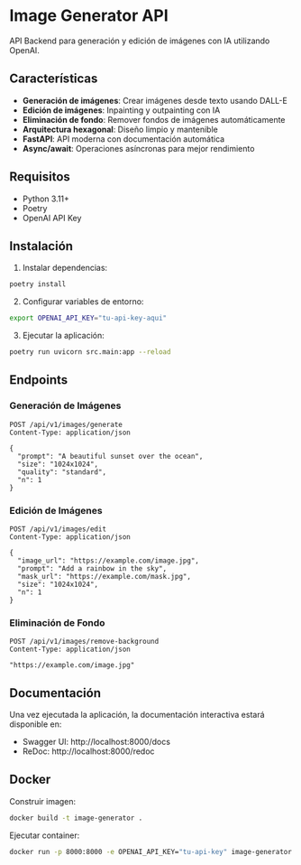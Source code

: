 # Image Generator API

API Backend para generación y edición de imágenes con IA utilizando OpenAI.

## Características

- **Generación de imágenes**: Crear imágenes desde texto usando DALL-E
- **Edición de imágenes**: Inpainting y outpainting con IA
- **Eliminación de fondo**: Remover fondos de imágenes automáticamente
- **Arquitectura hexagonal**: Diseño limpio y mantenible
- **FastAPI**: API moderna con documentación automática
- **Async/await**: Operaciones asíncronas para mejor rendimiento

## Requisitos

- Python 3.11+
- Poetry
- OpenAI API Key

## Instalación

1. Instalar dependencias:
```bash
poetry install
```

2. Configurar variables de entorno:
```bash
export OPENAI_API_KEY="tu-api-key-aqui"
```

3. Ejecutar la aplicación:
```bash
poetry run uvicorn src.main:app --reload
```

## Endpoints

### Generación de Imágenes
```http
POST /api/v1/images/generate
Content-Type: application/json

{
  "prompt": "A beautiful sunset over the ocean",
  "size": "1024x1024",
  "quality": "standard",
  "n": 1
}
```

### Edición de Imágenes
```http
POST /api/v1/images/edit
Content-Type: application/json

{
  "image_url": "https://example.com/image.jpg",
  "prompt": "Add a rainbow in the sky",
  "mask_url": "https://example.com/mask.jpg",
  "size": "1024x1024",
  "n": 1
}
```

### Eliminación de Fondo
```http
POST /api/v1/images/remove-background
Content-Type: application/json

"https://example.com/image.jpg"
```

## Documentación

Una vez ejecutada la aplicación, la documentación interactiva estará disponible en:
- Swagger UI: http://localhost:8000/docs
- ReDoc: http://localhost:8000/redoc

## Docker

Construir imagen:
```bash
docker build -t image-generator .
```

Ejecutar container:
```bash
docker run -p 8000:8000 -e OPENAI_API_KEY="tu-api-key" image-generator
```

